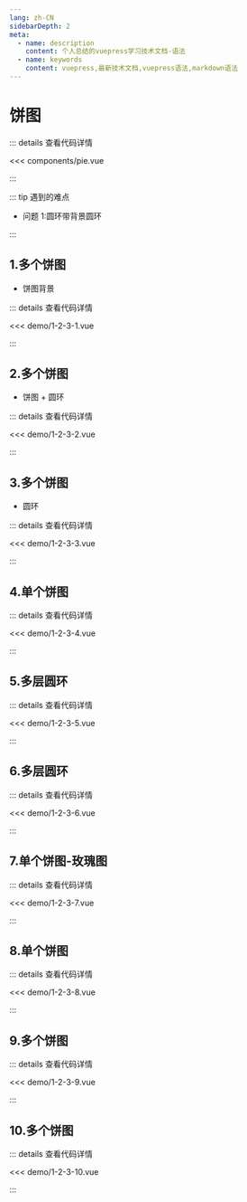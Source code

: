 ```yaml
---
lang: zh-CN
sidebarDepth: 2
meta:
  - name: description
    content: 个人总结的vuepress学习技术文档-语法
  - name: keywords
    content: vuepress,最新技术文档,vuepress语法,markdown语法
---
```


# 饼图

::: details 查看代码详情

<<< components/pie.vue

:::

::: tip 遇到的难点

- 问题 1:圆环带背景圆环

:::

## 1.多个饼图

- 饼图背景

  <Container url="https://zhoubichuan.com/resume/?type=echarts&name=1-2-3-1.vue" />

::: details 查看代码详情

<<< demo/1-2-3-1.vue

:::

## 2.多个饼图

- 饼图 + 圆环

  <Container url="https://zhoubichuan.com/resume/?type=echarts&name=1-2-3-2.vue" />

::: details 查看代码详情

<<< demo/1-2-3-2.vue

:::

## 3.多个饼图

- 圆环

  <Container url="https://zhoubichuan.com/resume/?type=echarts&name=1-2-3-3.vue" />

::: details 查看代码详情

<<< demo/1-2-3-3.vue

:::

## 4.单个饼图

  <Container url="https://zhoubichuan.com/resume/?type=echarts&name=1-2-3-4.vue" />

::: details 查看代码详情

<<< demo/1-2-3-4.vue

:::

## 5.多层圆环

  <Container url="https://zhoubichuan.com/resume/?type=echarts&name=1-2-3-5.vue" />

::: details 查看代码详情

<<< demo/1-2-3-5.vue

:::

## 6.多层圆环

  <Container url="https://zhoubichuan.com/resume/?type=echarts&name=1-2-3-6.vue" />

::: details 查看代码详情

<<< demo/1-2-3-6.vue

:::

## 7.单个饼图-玫瑰图

  <Container url="https://zhoubichuan.com/resume/?type=echarts&name=1-2-3-7.vue" />

::: details 查看代码详情

<<< demo/1-2-3-7.vue

:::

## 8.单个饼图

  <Container url="https://zhoubichuan.com/resume/?type=echarts&name=1-2-3-8.vue" />

::: details 查看代码详情

<<< demo/1-2-3-8.vue

:::

## 9.多个饼图

  <Container url="https://zhoubichuan.com/resume/?type=echarts&name=1-2-3-9.vue" />

::: details 查看代码详情

<<< demo/1-2-3-9.vue

:::

## 10.多个饼图

  <Container url="https://zhoubichuan.com/resume/?type=echarts&name=1-2-3-10.vue" />

::: details 查看代码详情

<<< demo/1-2-3-10.vue

:::
